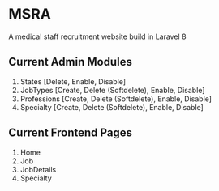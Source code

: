 # MSRA

A medical staff recruitment website build in Laravel 8

## Current Admin Modules

1. States [Delete, Enable, Disable]
2. JobTypes [Create, Delete (Softdelete), Enable, Disable]
3. Professions [Create, Delete (Softdelete), Enable, Disable]
4. Specialty [Create, Delete (Softdelete), Enable, Disable]

## Current Frontend Pages

1. Home
2. Job
3. JobDetails
4. Specialty
